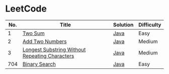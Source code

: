 # LeetCode

<!-- ![Travis CI Status](https://travis-ci.org/lulululbj/LeetCode.svg?branch=master)
[![codecov](https://codecov.io/gh/lulululbj/LeetCode/branch/master/graph/badge.svg)](https://codecov.io/gh/lulululbj/LeetCode) -->


<!-- #### [Array](src/main/luyao/array) (10/101) -->


| No. | Title | Solution | Difficulty |
| --- | ----- | -------- | ---------- |
|1|[Two Sum](note/001_two_sum.md) | [Java](src/main/leetcode/_001_twoSum/TwoSum.java) |Easy|
|2|[Add Two Numbers](note/002_add_two_numbers.md) | [Java](src/main/leetcode/_002_addTwoNumbers/AddTwoNumbers.java)  |Medium|
|3| [Longest Substring Without Repeating Characters](note/003_longest_substring_without_repeating_characters.md) | [Java](src/main/leetcode/_003_longestSubstring/LongestSubstring.java)  |Medium|
|704| [Binary Search](note/704_binary_search.md)                   | [Java](src/main/leetcode/_704_binary_search/BinarySearch.java)  |Easy|
